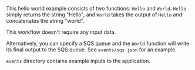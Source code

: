 This hello world example consists of two functions: `Hello` and `World`.
`Hello` simply returns the string "Hello", and `World` takes the output of `Hello`
and concatenates the string "world".

This workflow doesn't require any input data.

Alternatively, you can specify a SQS queue and the `World` function will write its final
output to the SQS queue. See `events/sqs.json` for an example.

`events` directory contains example inputs to the application.
